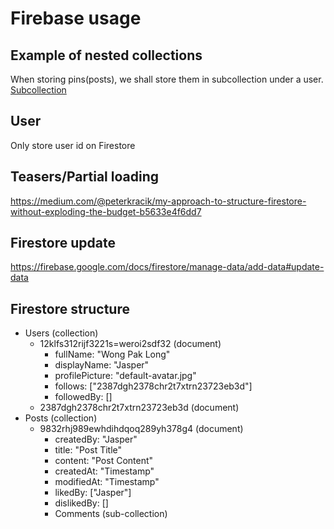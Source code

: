 # Firebase usage

## Example of nested collections
When storing pins(posts), we shall store them in subcollection under a user.
[Subcollection](https://firebase.google.com/docs/firestore/data-model#subcollections)

## User
Only store user id on Firestore

## Teasers/Partial loading
https://medium.com/@peterkracik/my-approach-to-structure-firestore-without-exploding-the-budget-b5633e4f6dd7

## Firestore update
https://firebase.google.com/docs/firestore/manage-data/add-data#update-data

## Firestore structure
- Users (collection)
    - 12klfs312rijf3221s=weroi2sdf32 (document)
      - fullName: "Wong Pak Long"
      - displayName: "Jasper"
      - profilePicture: "default-avatar.jpg"
      - follows: ["2387dgh2378chr2t7xtrn23723eb3d"]
      - followedBy: []
    - 2387dgh2378chr2t7xtrn23723eb3d (document)
- Posts (collection)
    - 9832rhj989ewhdihdqoq289yh378g4 (document)
        - createdBy: "Jasper"
        - title: "Post Title"
        - content: "Post Content"
        - createdAt: "Timestamp"
        - modifiedAt: "Timestamp"
        - likedBy: ["Jasper"]
        - dislikedBy: []
        - Comments (sub-collection)